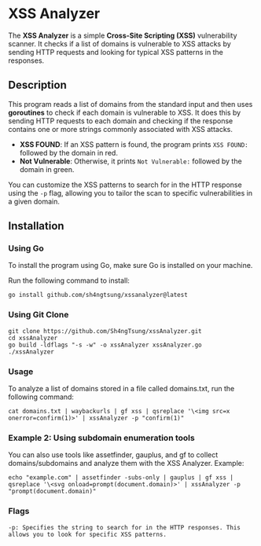 # XSS Analyzer

The **XSS Analyzer** is a simple **Cross-Site Scripting (XSS)** vulnerability scanner. It checks if a list of domains is vulnerable to XSS attacks by sending HTTP requests and looking for typical XSS patterns in the responses.

## Description

This program reads a list of domains from the standard input and then uses **goroutines** to check if each domain is vulnerable to XSS. It does this by sending HTTP requests to each domain and checking if the response contains one or more strings commonly associated with XSS attacks.

- **XSS FOUND**: If an XSS pattern is found, the program prints `XSS FOUND:` followed by the domain in red.
- **Not Vulnerable**: Otherwise, it prints `Not Vulnerable:` followed by the domain in green.

You can customize the XSS patterns to search for in the HTTP response using the `-p` flag, allowing you to tailor the scan to specific vulnerabilities in a given domain.

## Installation

### Using Go

To install the program using Go, make sure Go is installed on your machine.

Run the following command to install:

```
go install github.com/sh4ngtsung/xssanalyzer@latest
```

### Using Git Clone
```
git clone https://github.com/Sh4ngTsung/xssAnalyzer.git
cd xssAnalyzer
go build -ldflags "-s -w" -o xssAnalyzer xssAnalyzer.go
./xssAnalyzer
```

### Usage


To analyze a list of domains stored in a file called domains.txt, run the following command:
```
cat domains.txt | waybackurls | gf xss | qsreplace '\<img src=x onerror=confirm(1)>' | xssAnalyzer -p "confirm(1)"
```

### Example 2: Using subdomain enumeration tools

You can also use tools like assetfinder, gauplus, and gf to collect domains/subdomains and analyze them with the XSS Analyzer. Example:
```
echo "example.com" | assetfinder -subs-only | gauplus | gf xss | qsreplace '\<svg onload=prompt(document.domain)>' | xssAnalyzer -p "prompt(document.domain)"
```

### Flags

    -p: Specifies the string to search for in the HTTP responses. This allows you to look for specific XSS patterns.
